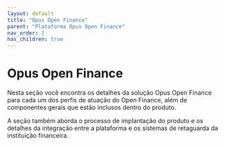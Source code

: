 ```yaml
---
layout: default
title: "Opus Open Finance"
parent: "Plataforma Opus Open Finance"
nav_order: 2
has_children: true
---
```


# Opus Open Finance

Nesta seção você encontra os detalhes da solução Opus Open Finance para cada um dos perfis de atuação do Open Finance, além de componentes gerais que estão inclusos dentro do produto.

A seção também aborda o processo de implantação do produto e os detalhes da integração entre a plataforma e os sistemas de retaguarda da instituição financeira.
